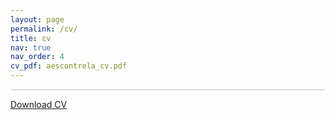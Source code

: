 ```yaml
---
layout: page
permalink: /cv/
title: cv
nav: true
nav_order: 4
cv_pdf: aescontrela_cv.pdf
---
```


<div class="row">
    <div class="col-12">
        <div class="embed-responsive embed-responsive-us-letter">
            <div class="embed-responsive-item" id="pdf-viewer" style="overflow-y: auto; border: 1px solid #ddd;">
                <!-- Pages will be appended here -->
            </div>
        </div>
    </div>
    <div class="col-12">
        <p class="text-center text-monospace mt-3">
            <a href="{{ page.cv_pdf | prepend: 'assets/pdf/' | relative_url}}">Download CV</a>
        </p>
    </div>
</div>
